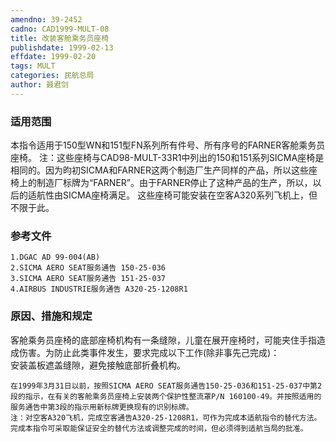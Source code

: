 ```yaml
---
amendno: 39-2452  
cadno: CAD1999-MULT-08  
title: 改装客舱乘务员座椅  
publishdate: 1999-02-13  
effdate: 1999-02-20  
tags: MULT  
categories: 民航总局  
author: 聂君剑  
---
```

  
### 适用范围  
本指令适用于150型WN和151型FN系列所有件号、所有序号的FARNER客舱乘务员座椅。
注：这些座椅与CAD98-MULT-33R1中列出的150和151系列SICMA座椅是相同的。因为昀初SICMA和FARNER这两个制造厂生产同样的产品，所以这些座椅上的制造厂标牌为“FARNER”。由于FARNER停止了这种产品的生产，所以，以后的适航性由SICMA座椅满足。
这些座椅可能安装在空客A320系列飞机上，但不限于此。  
  
<!--more-->  
### 参考文件  
    1.DGAC AD 99-004(AB)  
    2.SICMA AERO SEAT服务通告 150-25-036  
    3.SICMA AERO SEAT服务通告 151-25-037  
    4.AIRBUS INDUSTRIE服务通告 A320-25-1208R1  
  
### 原因、措施和规定  
客舱乘务员座椅的底部座椅机构有一条缝隙，儿童在展开座椅时，可能夹住手指造成伤害。为防止此类事件发生，要求完成以下工作(除非事先己完成)：  
    安装盖板遮盖缝隙，避免接触底部折叠机构。  
      
    在1999年3月31日以前，按照SICMA AERO SEAT服务通告150-25-036和151-25-037中第2段的指示，在有关的客舱乘务员座椅上安装两个保护性整流罩P/N 160100-49。并按照适用的服务通告中第3段的指示用新标牌更换现有的识别标牌。  
    注：对空客A320飞机，完成空客通告A320-25-1208R1，可作为完成本适航指令的替代方法。     完成本指令可采取能保证安全的替代方法或调整完成的时间，但必须得到适航当局的批准。  
